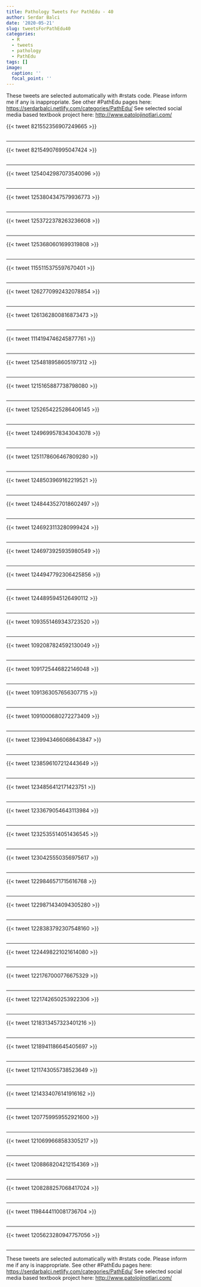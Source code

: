 ```yaml
---
title: Pathology Tweets For PathEdu - 40
author: Serdar Balci
date: '2020-05-21'
slug: tweetsForPathEdu40
categories:
  - R
  - tweets
  - pathology
  - PathEdu
tags: []
image:
  caption: ''
  focal_point: ''
---
```



These tweets are selected automatically with #rstats code. Please inform me if any is inappropriate.
See other #PathEdu pages here: https://serdarbalci.netlify.com/categories/PathEdu/ 
See selected social media based textbook project here: http://www.patolojinotlari.com/

{{< tweet 821552356907249665 >}}
<br>
<br>
<hr>
{{< tweet 821549076995047424 >}}
<br>
<br>
<hr>
{{< tweet 1254042987073540096 >}}
<br>
<br>
<hr>
{{< tweet 1253804347579936773 >}}
<br>
<br>
<hr>
{{< tweet 1253722378263236608 >}}
<br>
<br>
<hr>
{{< tweet 1253680601699319808 >}}
<br>
<br>
<hr>
{{< tweet 1155115375597670401 >}}
<br>
<br>
<hr>
{{< tweet 1262770992432078854 >}}
<br>
<br>
<hr>
{{< tweet 1261362800816873473 >}}
<br>
<br>
<hr>
{{< tweet 1114194746245877761 >}}
<br>
<br>
<hr>
{{< tweet 1254818958605197312 >}}
<br>
<br>
<hr>
{{< tweet 1215165887738798080 >}}
<br>
<br>
<hr>
{{< tweet 1252654225286406145 >}}
<br>
<br>
<hr>
{{< tweet 1249699578343043078 >}}
<br>
<br>
<hr>
{{< tweet 1251178606467809280 >}}
<br>
<br>
<hr>
{{< tweet 1248503969162219521 >}}
<br>
<br>
<hr>
{{< tweet 1248443527018602497 >}}
<br>
<br>
<hr>
{{< tweet 1246923113280999424 >}}
<br>
<br>
<hr>
{{< tweet 1246973925935980549 >}}
<br>
<br>
<hr>
{{< tweet 1244947792306425856 >}}
<br>
<br>
<hr>
{{< tweet 1244895945126490112 >}}
<br>
<br>
<hr>
{{< tweet 1093551469343723520 >}}
<br>
<br>
<hr>
{{< tweet 1092087824592130049 >}}
<br>
<br>
<hr>
{{< tweet 1091725446822146048 >}}
<br>
<br>
<hr>
{{< tweet 1091363057656307715 >}}
<br>
<br>
<hr>
{{< tweet 1091000680272273409 >}}
<br>
<br>
<hr>
{{< tweet 1239943466068643847 >}}
<br>
<br>
<hr>
{{< tweet 1238596107212443649 >}}
<br>
<br>
<hr>
{{< tweet 1234856412171423751 >}}
<br>
<br>
<hr>
{{< tweet 1233679054643113984 >}}
<br>
<br>
<hr>
{{< tweet 1232535514051436545 >}}
<br>
<br>
<hr>
{{< tweet 1230425550356975617 >}}
<br>
<br>
<hr>
{{< tweet 1229846571715616768 >}}
<br>
<br>
<hr>
{{< tweet 1229871434094305280 >}}
<br>
<br>
<hr>
{{< tweet 1228383792307548160 >}}
<br>
<br>
<hr>
{{< tweet 1224498221021614080 >}}
<br>
<br>
<hr>
{{< tweet 1221767000776675329 >}}
<br>
<br>
<hr>
{{< tweet 1221742650253922306 >}}
<br>
<br>
<hr>
{{< tweet 1218313457323401216 >}}
<br>
<br>
<hr>
{{< tweet 1218941186645405697 >}}
<br>
<br>
<hr>
{{< tweet 1211743055738523649 >}}
<br>
<br>
<hr>
{{< tweet 1214334076141916162 >}}
<br>
<br>
<hr>
{{< tweet 1207759959552921600 >}}
<br>
<br>
<hr>
{{< tweet 1210699668583305217 >}}
<br>
<br>
<hr>
{{< tweet 1208868204212154369 >}}
<br>
<br>
<hr>
{{< tweet 1208288257068417024 >}}
<br>
<br>
<hr>
{{< tweet 1198444110081736704 >}}
<br>
<br>
<hr>
{{< tweet 1205623280947757056 >}}
<br>
<br>
<hr>


These tweets are selected automatically with #rstats code. Please inform me if any is inappropriate.
See other #PathEdu pages here: https://serdarbalci.netlify.com/categories/PathEdu/ 
See selected social media based textbook project here: http://www.patolojinotlari.com/
